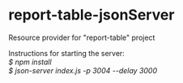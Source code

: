 # report-table-jsonServer
Resource provider for "report-table" project

Instructions for starting the server:
</br>
_$ npm install_
</br>
_$ json-server index.js -p 3004 --delay 3000_
